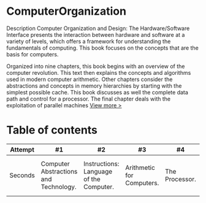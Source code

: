 # ComputerOrganization
Description
Computer Organization and Design: The Hardware/Software Interface presents the interaction between hardware and software at a variety of levels, which offers a framework for understanding the fundamentals of computing. This book focuses on the concepts that are the basis for computers.

Organized into nine chapters, this book begins with an overview of the computer revolution. This text then explains the concepts and algorithms used in modern computer arithmetic. Other chapters consider the abstractions and concepts in memory hierarchies by starting with the simplest possible cache. This book discusses as well the complete data path and control for a processor. The final chapter deals with the exploitation of parallel machines
[View more >](https://www.bookdepository.com/Computer-Organization-and-Design-ARM-Edition-David-A.-Patterson/9780128017333?redirected=true&utm_medium=Google&utm_campaign=Base3&utm_source=TR&utm_content=Computer-Organization-and-Design-ARM-Edition&selectCurrency=USD&w=AFD5AU99Z1NTCLA8038C&pdg=pla-297612067635:kwd-297612067635:cmp-869891249:adg-40553778421:crv-203872411587:pid-9780128017333:dev-c&gclid=Cj0KCQiAtvPjBRDPARIsAJfZz0qeuDGQAGLa97NKwXLWp0tmhr773R6X0OmvbPDQZNDsKsHr65_Ouo8aAgV_EALw_wcB)

 # Table of contents
Attempt | #1 | #2 | #3 | #4 | #5 | #6 | #A | #B | #C | #D | 
--- | --- | --- | --- |--- |--- |--- |--- |--- |--- |--- |
Seconds | Computer Abstractions and Technology. | Instructions: Language of the Computer.| Arithmetic for Computers. | The Processor. | Large and Fast: Exploiting Memory Hierarchy. | Parallel Processors from Client to Cloud. | The Basics of Logic Design. | Graphics and Computing GPUs. |  Mapping Control to Hardware. | A Survey of RISC Architectures | 
